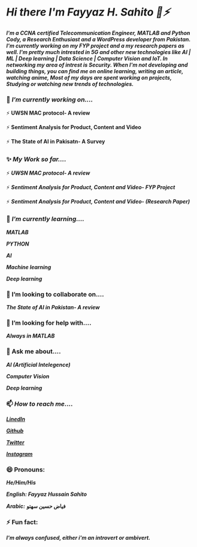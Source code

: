# ***Hi there I'm Fayyaz H. Sahito 👋⚡***
***I'm a CCNA certified Telecommunication Engineer, MATLAB and Python Cody, a Research Enthusiast and a WordPress developer from Pakistan. I'm currently working on my FYP project and a my research papers as well. I'm pretty much intrested in 5G and other new technologies like AI | ML | Deep learning | Data Science | Computer Vision and IoT. In networking my area of intrest is Security. When I'm not developing and building things, you can find me on online learning, writing an article, watching anime,  Most of my days are spent working on projects, Studying or watching new trends of technologies.*** 






### 🔭 ***I’m currently working on....*** 

⚡ **UWSN MAC protocol- A review**

⚡ **Sentiment Analysis for Product, Content and Video**

⚡ **The State of AI in Pakisatn- A Survey**



### ✨ ***My Work so far....*** 

⚡ ***UWSN MAC protocol- A review***

⚡ ***Sentiment Analysis for Product, Content and Video- FYP Project***

⚡ ***Sentiment Analysis for Product, Content and Video- (Research Paper)***



### 🌱 ***I’m currently learning....*** 

***MATLAB***

***PYTHON***

***AI***

***Machine learning***

***Deep learning***





### 👯 I’m looking to collaborate on....

***The State of AI in Pakistan- A review***





### 🤔 I’m looking for help with.... 
                                  
***Always in MATLAB***






### 💬 Ask me about....

***AI (Artificial Intelegence)***

***Computer Vision***

***Deep learning***



### 📫 ***How to reach me***....

***[LinedIn](https://www.linkedin.com/in/fayyaz-hussain-sahito)***

***[Github](https://github.com/engrfayyazhussainsahito)***

***[Twitter](https://twitter.com/fhs_says_)***

***[Instagram](https://www.instagram.com/thefayyazhussainsahito/)***





### 😄 Pronouns: 

***He/Him/His***
                    
ٖ***English: Fayyaz Hussain Sahito*** 

***Arabic:*** **فیاض حسین سھتو**
                    




### ⚡ Fun fact: 

***I'm always confused, either i'm an introvert or ambivert.***  

<!--
**FayyazHussainsahito28/fayyazhussainsahito28** is a ✨ _special_ ✨ repository because its `README.md` (this file) appears on your GitHub profile.




